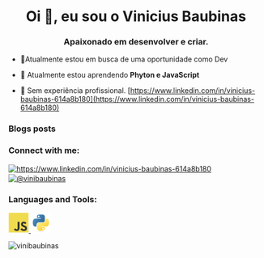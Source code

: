 <h1 align="center">Oi 👋, eu sou o Vinicius Baubinas</h1>
<h3 align="center">Apaixonado em desenvolver e criar.</h3>

- 🔭Atualmente estou em busca de uma oportunidade como Dev 

- 🤝 Atualmente estou aprendendo **Phyton e JavaScript**

- 📄 Sem experiência profissional. [https://www.linkedin.com/in/vinicius-baubinas-614a8b180](https://www.linkedin.com/in/vinicius-baubinas-614a8b180)

### Blogs posts
<!-- BLOG-POST-LIST:START -->
<!-- BLOG-POST-LIST:END -->

<h3 align="left">Connect with me:</h3>
<p align="left">
<a href="https://linkedin.com/in/https://www.linkedin.com/in/vinicius-baubinas-614a8b180" target="blank"><img align="center" src="https://raw.githubusercontent.com/rahuldkjain/github-profile-readme-generator/master/src/images/icons/Social/linked-in-alt.svg" alt="https://www.linkedin.com/in/vinicius-baubinas-614a8b180" height="30" width="40" /></a>
<a href="https://instagram.com/@vinibaubinas" target="blank"><img align="center" src="https://raw.githubusercontent.com/rahuldkjain/github-profile-readme-generator/master/src/images/icons/Social/instagram.svg" alt="@vinibaubinas" height="30" width="40" /></a>
</p>

<h3 align="left">Languages and Tools:</h3> 
<a href="https://developer.mozilla.org/en-US/docs/Web/JavaScript" target="_blank" rel="noreferrer"> <img src="https://raw.githubusercontent.com/devicons/devicon/master/icons/javascript/javascript-original.svg" alt="javascript" width="40" height="40"/>
</a> <img src="https://raw.githubusercontent.com/devicons/devicon/master/icons/python/python-original.svg" alt="python" width="40" height="40"/> </a> <p><img src="https://github-readme-stats.vercel.app/api/top-langs?username=vinibaubinas&show_icons=true&locale=en&layout=compact" alt="vinibaubinas"/></p>



<!---
- 👋 Hi, I’m @vinibaubinas
- 👀 I’m interested in ...
- 🌱 I’m currently learning ...
- 💞️ I’m looking to collaborate on ...
- 📫 How to reach me ...

<!---
vinibaubinas/vinibaubinas is a ✨ special ✨ repository because its `README.md` (this file) appears on your GitHub profile.
You can click the Preview link to take a look at your changes.
--->
